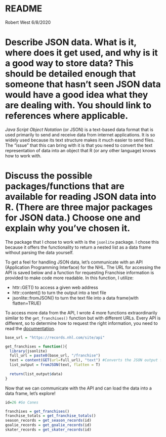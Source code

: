 README
================
Robert West
6/8/2020

# Describe JSON data. What is it, where does it get used, and why is it a good way to store data? This should be detailed enough that someone that hasn’t seen JSON data would have a good idea what they are dealing with. You should link to references where applicable.

*Java Script Object Notation* (or JSON) is a text-based data format that
is used primarily to send and receive data from internet applications.
It is so widely used because its text structure makes it much easier to
send files. The “issue” that this can bring with it is that you need to
convert the text representation of data into an object that R (or any
other language) knows how to work with.

# Discuss the possible packages/functions that are available for reading JSON data into R. (There are three major packages for JSON data.) Choose one and explain why you’ve chosen it.

The package that I chose to work with is the `jsonlite` package. I chose
this because it offers the functionality to return a nested list as a
data frame without parsing the data yourself.

To get a feel for handling JSON data, let’s communicate with an API
(Application Programming Interface) for the NHL. The URL for accessing
the API is saved below and a function for requesting Franchise
information is provided to make code more readable. In this function, I
utilize:

  - httr::GET() to access a given web address
  - httr::content() to turn the output into a text file
  - jsonlite::fromJSON() to turn the text file into a data frame(with
    flatten=TRUE)

To access more data from the API, I wrote 4 more functions
extraordinarily similar to the `get_franchises()` function but with
different URLs. Every API is different, so to determine how to request
the right information, you need to read the
[documentation](https://gitlab.com/dword4/nhlapi/-/blob/master/records-api.md).

``` r
base_url = "https://records.nhl.com/site/api"
```

``` r
get_franchises = function(){
  library(jsonlite)
  full_url = paste0(base_url, "/franchise")
  text = content(GET(url=full_url), "text") #Converts the JSON output from the API to a text file
  list_output = fromJSON(text, flatten = T)
  
  return(list_output$data)
}
```

Now that we can communicate with the API and can load the data into a
data frame, let’s explore\!

``` r
id=26 #Go Canes

franchises = get_franchises()
franchise_totals = get_franchise_totals()
season_records = get_season_records(id)
goalie_records = get_goalie_records(id)
skater_records = get_skater_records(id)
```

